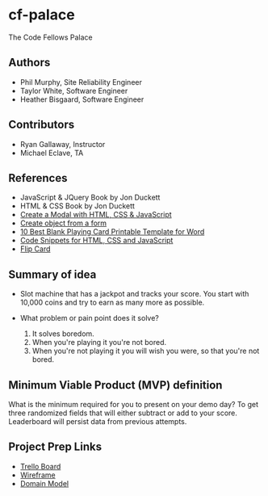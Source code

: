 # cf-palace

The Code Fellows Palace

## Authors

* Phil Murphy, Site Reliability Engineer
* Taylor White, Software Engineer
* Heather Bisgaard, Software Engineer

## Contributors

* Ryan Gallaway, Instructor
* Michael Eclave, TA

## References

* JavaScript & JQuery Book by Jon Duckett
* HTML & CSS Book by Jon Duckett
* [Create a Modal with HTML, CSS & JavaScript](https://www.youtube.com/watch?v=6ophW7Ask_0)
* [Create object from a form](https://www.sitepoint.com/community/t/create-object-from-a-form/313057)
* [10 Best Blank Playing Card Printable Template for Word](https://www.printablee.com/post_blank-playing-card-printable-template-for-word_364105/)
* [Code Snippets for HTML, CSS and JavaScript](https://www.w3schools.com/howto/default.asp)
* [Flip Card](https://www.w3schools.com/howto/howto_css_flip_card.asp)

## Summary of idea

* Slot machine that has a jackpot and tracks your score. You start with 10,000 coins and try to earn as many more as possible.

* What problem or pain point does it solve?
  1. It solves boredom.  
  2. When you're playing it you're not bored.
  3. When you're not playing it you will wish you were, so that you're not bored.

## Minimum Viable Product (MVP) definition

What is the minimum required for you to present on your demo day? To get three randomized fields that will either subtract or add to your score. Leaderboard will persist data from previous attempts.

## Project Prep Links

* [Trello Board](https://trello.com/b/yxDFr4aX/kanban-board)
* [Wireframe](img/Wireframe.jpg)
* [Domain Model](img/DomainModel.jpg)
